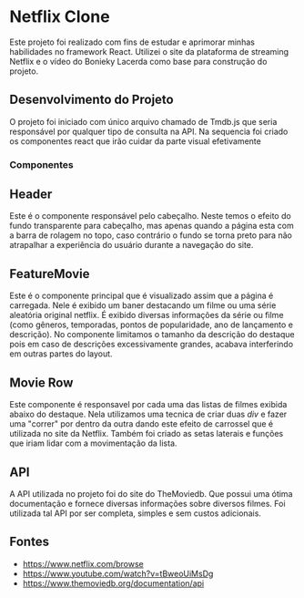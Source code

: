 # Netflix Clone

Este projeto foi realizado com fins de estudar e aprimorar minhas habilidades no framework React. Utilizei o site da plataforma de streaming Netflix e o vídeo do Bonieky Lacerda como base para construção do projeto. 

## Desenvolvimento do Projeto 

O projeto foi iniciado com único arquivo chamado de Tmdb.js que seria responsável por qualquer tipo de consulta na API.
Na sequencia foi criado os componentes react que irão cuidar da parte visual efetivamente 

### Componentes  

## Header
Este é o componente responsável pelo cabeçalho. Neste temos o efeito do fundo transparente para cabeçalho, mas apenas quando a página esta com a barra de rolagem no topo, caso contrário o fundo se torna preto para não atrapalhar a experiência do usuário durante a navegação do site.  

## FeatureMovie
Este é o componente principal que é visualizado assim que a página é carregada. Nele é exibido um baner destacando um filme ou uma série aleatória original netflix. É exibido diversas informações da série ou filme (como gêneros, temporadas, pontos de popularidade, ano de lançamento e descrição). No componente limitamos o tamanho da descrição do destaque pois em caso de descrições excessivamente grandes, acabava interferindo em outras partes do layout.

## Movie Row
Este componente é responsavel por cada uma das listas de filmes exibida abaixo do destaque. Nela utilizamos uma tecnica de criar duas *div* e fazer uma "correr" por dentro da outra dando este efeito de carrossel que é utilizada no site da Netflix. Também foi criado as setas laterais e funções que iriam lidar com a movimentação da lista.

## API

A API utilizada no projeto foi do site do TheMoviedb. Que possui uma ótima documentação e fornece diversas informações sobre diversos filmes. Foi utilizada tal API por ser completa, simples e sem custos adicionais.

## Fontes

 * https://www.netflix.com/browse 
 * https://www.youtube.com/watch?v=tBweoUiMsDg
 * https://www.themoviedb.org/documentation/api